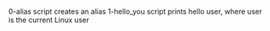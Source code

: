0-alias script creates an alias
1-hello_you script prints hello user, where user is the current Linux user
